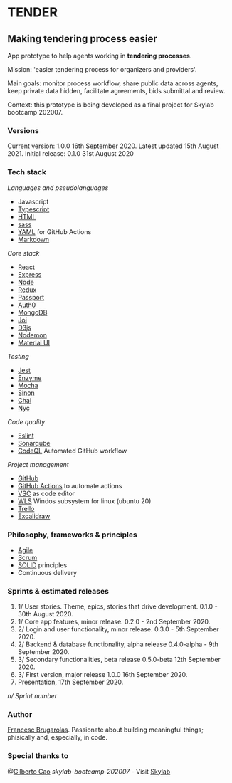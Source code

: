 TENDER
======
Making tendering process easier
-------------------------------

App prototype to help agents working in **tendering processes**.

Mission: 'easier tendering process for organizers and providers'.

Main goals: monitor process workflow, share public data across agents, keep private data hidden, facilitate agreements, bids submittal and review.

Context: this prototype is being developed as a final project for Skylab bootcamp 202007.

### Versions

Current version: 1.0.0 16th September 2020. Latest updated 15th August 2021.
Initial release: 0.1.0 31st August 2020

### Tech stack

*Languages and pseudolanguages*
- Javascript
- [Typescript](https://www.typescriptlang.org/)
- [HTML](https://html.spec.whatwg.org/)
- [sass](https://sass-lang.com/)
- [YAML](https://yaml.org/) for GitHub Actions
- [Markdown](https://daringfireball.net/projects/markdown/)

*Core stack*
- [React](https://reactjs.org)
- [Express](https://expressjs.com/)
- [Node](https://nodejs.org)
- [Redux](https://redux.js.org/)
- [Passport](http://www.passportjs.org)
- [Auth0](https://auth0.com/)
- [MongoDB](https://www.mongodb.com)
- [Joi](https://github.com/sideway/joi#readme)
- [D3js](https://d3js.org/)
- [Nodemon](https://nodemon.io/)
- [Material UI](https://material-ui.com/)

*Testing*
- [Jest](https://jestjs.io/)
- [Enzyme](https://enzymejs.github.io/enzyme/)
- [Mocha](https://mochajs.org/)
- [Sinon](https://sinonjs.org/)
- [Chai](https://www.chaijs.com/)
- [Nyc](https://istanbul.js.org/)

*Code quality*
- [Eslint](https://eslint.org/)
- [Sonarqube](https://www.sonarqube.org/)
- [CodeQL](https://codeql.github.com/) Automated GitHub workflow

*Project management*
- [GitHub](https://github.com/)
- [GitHub Actions](https://github.com/features/actions) to automate actions
- [VSC](https://code.visualstudio.com/) as code editor
- [WLS](https://docs.microsoft.com/es-es/windows/wsl/) Windos subsystem for linux (ubuntu 20)
- [Trello](https://trello.com/)
- [Excalidraw](https://excalidraw.com/)

### Philosophy, frameworks & principles

- [Agile](http://agilemanifesto.org/)
- [Scrum](https://www.scrum.org/)
- [SOLID](https://en.wikipedia.org/wiki/SOLID) principles
- Continuous delivery

### Sprints & estimated releases

1. 1/ User stories. Theme, epics, stories that drive development. 0.1.0 - 30th August 2020.
2. 1/ Core app features, minor release. 0.2.0 - 2nd September 2020.
3. 2/ Login and user functionality, minor release. 0.3.0 - 5th September 2020.
4. 2/ Backend & database functionality, alpha release 0.4.0-alpha - 9th September 2020. 
5. 3/ Secondary functionalities, beta release 0.5.0-beta 12th September 2020.
6. 3/ First version, major release 1.0.0 16th September 2020.
7. Presentation, 17th September 2020.

*n/ Sprint number*

### Author

[Francesc Brugarolas](https://linkedin.com/in/francescbrugarolas). Passionate about building meaningful things; phisically and, especially, in code.

### Special thanks to

@[Gilberto Cao](https://linkedin.com/in/gilbecao)
*skylab-bootcamp-202007* - Visit [Skylab](https://www.skylabcoders.com/es/)
